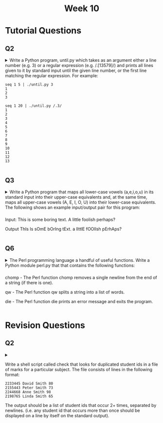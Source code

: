 <h1 align="center">Week 10</h1>

<h1>Tutorial Questions</h1>

<!-- Start of Q  -->
<h2>Q2</h2>
<details> 
<!-- ==========  -->
<summary>Write a Python program, until.py which takes as an argument either a line number (e.g. 3) or a regular expression (e.g. /.[13579]/) and prints all lines given to it by standard input until the given line number, or the first line matching the regular expression. For example:

```
seq 1 5 | ./until.py 3
1
2
3

seq 1 20 | ./until.py /.3/
1
2
3
4
5
6
7
8
9
10
11
12
13
```

</summary>

###

```python
#!/usr/bin/env python3

from argparse import ArgumentParser
from re import compile
import sys

def main():
    # Overkill? yes.
    parser = ArgumentParser()
    parser.add_argument('address')
    args = parser.parse_args()

    try:
        # address is a line number
        address = int(args.address)
    except ValueError:
        # address is a regex (remove `/` from start and end)
        address = compile(args.address[1:-1])

    for line_number, line_content in enumerate(sys.stdin, start=1):
        # remove trailing newline if it exists
        if line_content[-1] == '\n':
            line_content = line_content[:-1]

        # address is an integer so check the line number
        if isinstance(address, int):
            if address == line_number:
                break
        # address is a regex so check the line content
        else:
            if address.search(line_content):
                break

        # if we aren't on a line that matches the address, print the line
        print(line_content)

    # once we've found a line that matches the address, print the line
    print(line_content)


if __name__ == "__main__":
    main()
```

<!-- End of Q  -->
</details> 
<!--  =======  -->

<!-- Start of Q  -->
<h2>Q3</h2>
<details> 
<!-- ==========  -->
<summary>Write a Python program that maps all lower-case vowels (a,e,i,o,u) in its standard input into their upper-case equivalents and, at the same time, maps all upper-case vowels (A, E, I, O, U) into their lower-case equivalents.
The following shows an example input/output pair for this program:

###

Input:
This is some boring text.
A little foolish perhaps?

Output
ThIs Is sOmE bOrIng tExt.
a lIttlE fOOlIsh pErhAps?

</summary>

###

```python
#!/usr/bin/env python3


import sys

VOWELS = "aeiou"

def main():
    trans = str.maketrans(VOWELS.upper() + VOWELS.lower(), VOWELS.lower() + VOWELS.upper())
    for line in sys.stdin:
        print(line.translate(trans), end="")


if __name__ == '__main__':
    main()
```

<!-- End of Q  -->
</details> 
<!--  =======  -->

<!-- Start of Q  -->
<h2>Q6</h2>
<details> 
<!-- ==========  -->
<summary>
The Perl programming language a handful of useful functions.
Write a Python module perl.py that that contains the following functions:

###

chomp - The Perl function chomp removes a single newline from the end of a string (if there is one).

qw - The Perl function qw splits a string into a list of words.

die - The Perl function die prints an error message and exits the program.

</summary>

###

```python
import sys

def chomp(string):
    if string[-1] == '\n':
        return string[:-1]
    else:
        return string

def qw(string):
    return string.split()

def die(message):
    print(sys.argv[0], "Error", message, sep=": ", file=sys.stderr)
    sys.exit(1)
```

<!-- End of Q  -->
</details> 
<!--  =======  -->

<h1>Revision Questions</h1>

<!-- Start of Q  -->
<h2>Q2</h2>
<details> 
<!-- ==========  -->
<summary>

Write a shell script called check that looks for duplicated student ids in a file of marks for a particular subject. The file consists of lines in the following format:

```
2233445 David Smith 80
2155443 Peter Smith 73
2244668 Anne Smith 98
2198765 Linda Smith 65
```

The output should be a list of student ids that occur 2+ times, separated by newlines. (i.e. any student id that occurs more than once should be displayed on a line by itself on the standard output).

</summary>

###

```sh
#!/bin/sh

cut -d' ' -f1 < Marks | sort | uniq -c | egrep -v '^ *1 ' | sed -e 's/^.* //'
```

<!-- End of Q  -->
</details> 
<!--  =======  -->

